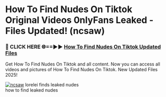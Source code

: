 # How To Find Nudes On Tiktok Original Videos 0nlyFans Leaked - Files Updated! (ncsaw)

<h3>🔴 CLICK HERE 🌐==►► <a href="https://tinyurl.com/5h6xmrr3" rel="nofollow">How To Find Nudes On Tiktok Updated Files</a></h3>

Get How To Find Nudes On Tiktok and all content. Now you can access all videos and pictures of How To Find Nudes On Tiktok. New Updated Files 2025!

[![ncsaw](https://i.imgur.com/KVD873Z.gif)](https://tinyurl.com/5h6xmrr3)
lorelei finds leaked nudes<br>
how to find leaked nudes